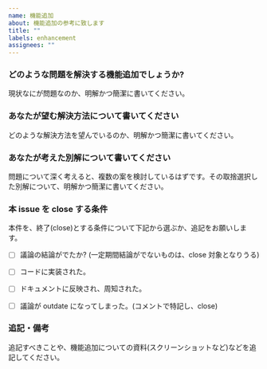 ```yaml
---
name: 機能追加
about: 機能追加の参考に致します
title: ""
labels: enhancement
assignees: ""
---
```


### どのような問題を解決する機能追加でしょうか?

現状なにが問題なのか、明解かつ簡潔に書いてください。

### あなたが望む解決方法について書いてください

どのような解決方法を望んでいるのか、明解かつ簡潔に書いてください。

### あなたが考えた別解について書いてください

問題について深く考えると、複数の案を検討しているはずです。その取捨選択した別解について、明解かつ簡潔に書いてください。

### 本 issue を close する条件

本件を、終了(close)とする条件について下記から選ぶか、追記をお願いします。

- [ ] 議論の結論がでたか? (一定期間結論がでないものは、close 対象となりうる)

- [ ] コードに実装された。
- [ ] ドキュメントに反映され、周知された。
- [ ] 議論が outdate になってしまった。(コメントで特記し、close)

### 追記・備考

追記すべきことや、機能追加についての資料(スクリーンショットなど)などを追記してください。

